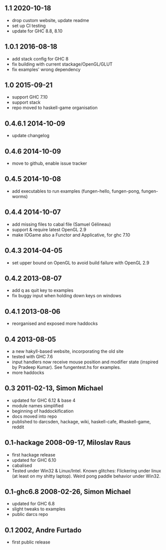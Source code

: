 ## 1.1 2020-10-18

* drop custom website, update readme
* set up CI testing
* update for GHC 8.8, 8.10

## 1.0.1 2016-08-18

* add stack config for GHC 8
* fix building with current stackage/OpenGL/GLUT
* fix examples' wrong dependency

## 1.0 2015-09-21

* support GHC 7.10
* support stack
* repo moved to haskell-game organisation

## 0.4.6.1 2014-10-09

* update changelog

## 0.4.6 2014-10-09

* move to github, enable issue tracker

## 0.4.5 2014-10-08

* add executables to run examples (fungen-hello, fungen-pong, fungen-worms)

## 0.4.4 2014-10-07

* add missing files to cabal file (Samuel Gélineau)
* support & require latest OpenGL 2.9
* make IOGame also a Functor and Applicative, for ghc 7.10

## 0.4.3 2014-04-05

* set upper bound on OpenGL to avoid build failure with OpenGL 2.9

## 0.4.2 2013-08-07

* add q as quit key to examples
* fix buggy input when holding down keys on windows

## 0.4.1 2013-08-06

* reorganised and exposed more haddocks

## 0.4 2013-08-05

* a new hakyll-based website, incorporating the old site
* tested with GHC 7.6
* input handlers now receive mouse position and modifier state
  (inspired by Pradeep Kumar).  See fungentest.hs for examples.
* more haddocks

## 0.3 2011-02-13, Simon Michael

* updated for GHC 6.12 & base 4
* module names simplified
* beginning of haddockification
* docs moved into repo
* published to darcsden, hackage, wiki, haskell-cafe, #haskell-game, reddit

## 0.1-hackage 2008-09-17, Miloslav Raus

* first hackage release
* updated for GHC 6.10
* cabalised
* Tested under Win32 & Linux/Intel. Known glitches: Flickering under linux
  (at least on my shitty laptop). Weird pong paddle behavior under Win32.

## 0.1-ghc6.8 2008-02-26, Simon Michael

* updated for GHC 6.8
* slight tweaks to examples
* public darcs repo

## 0.1 2002, Andre Furtado

* first public release
